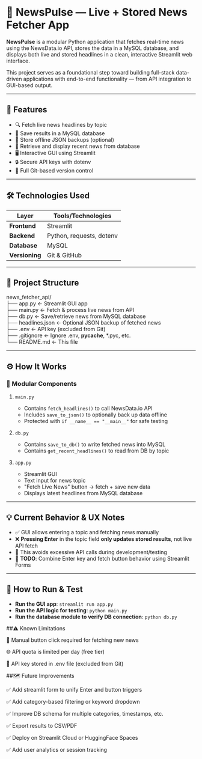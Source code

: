 # 📰 NewsPulse — Live + Stored News Fetcher App

**NewsPulse** is a modular Python application that fetches real-time news using the NewsData.io API, stores the data in a MySQL database, and displays both live and stored headlines in a clean, interactive Streamlit web interface.

This project serves as a foundational step toward building full-stack data-driven applications with end-to-end functionality — from API integration to GUI-based output.

---

## 🚀 Features

- 🔍 Fetch live news headlines by topic
- 💾 Save results in a MySQL database
- 📂 Store offline JSON backups (optional)
- 🧠 Retrieve and display recent news from database
- 🖥️ Interactive GUI using Streamlit
- 🔒 Secure API keys with dotenv
- 📌 Full Git-based version control

---

## 🛠️ Technologies Used

| Layer          | Tools/Technologies         |
|----------------|----------------------------|
| **Frontend**   | Streamlit                  |
| **Backend**    | Python, requests, dotenv   |
| **Database**   | MySQL                      |
| **Versioning** | Git & GitHub               |

---


## 📁 Project Structure



news_fetcher_api/  
├── app.py            ← Streamlit GUI app  
├── main.py           ← Fetch & process live news from API  
├── db.py             ← Save/retrieve news from MySQL database  
├── headlines.json    ← Optional JSON backup of fetched news  
├── .env              ← API key (excluded from Git)  
├── .gitignore        ← Ignore .env, __pycache__, *.pyc, etc.  
└── README.md         ← This file  




---

## ⚙️ How It Works

### 🧩 Modular Components

1. `main.py`
   - Contains `fetch_headlines()` to call NewsData.io API
   - Includes `save_to_json()` to optionally back up data offline
   - Protected with `if __name__ == "__main__"` for safe testing

2. `db.py`
   - Contains `save_to_db()` to write fetched news into MySQL
   - Contains `get_recent_headlines()` to read from DB by topic

3. `app.py`
   - Streamlit GUI
   - Text input for news topic
   - "Fetch Live News" button → fetch + save new data
   - Displays latest headlines from MySQL database

---

## 💡 Current Behavior & UX Notes

- ✅ GUI allows entering a topic and fetching news manually
- ❌ **Pressing Enter** in the topic field **only updates stored results**, not live API fetch
- 🧠 This avoids excessive API calls during development/testing
- 📌 **TODO**: Combine Enter key and fetch button behavior using Streamlit Forms

---


## 🧪 How to Run & Test

- **Run the GUI app**: `streamlit run app.py`
- **Run the API logic for testing**: `python main.py`
- **Run the database module to verify DB connection**: `python db.py`



##⚠️ Known Limitations

🔌 Manual button click required for fetching new news

🌐 API quota is limited per day (free tier)

🔐 API key stored in .env file (excluded from Git)


##🗺️ Future Improvements

✅ Add streamlit form to unify Enter and button triggers

✅ Add category-based filtering or keyword dropdown

✅ Improve DB schema for multiple categories, timestamps, etc.

✅ Export results to CSV/PDF

✅ Deploy on Streamlit Cloud or HuggingFace Spaces

✅ Add user analytics or session tracking


